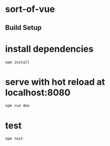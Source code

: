 # sort-of-vue

## Build Setup

# install dependencies

    npm install

# serve with hot reload at localhost:8080

    npm run dev

# test

    npm test
